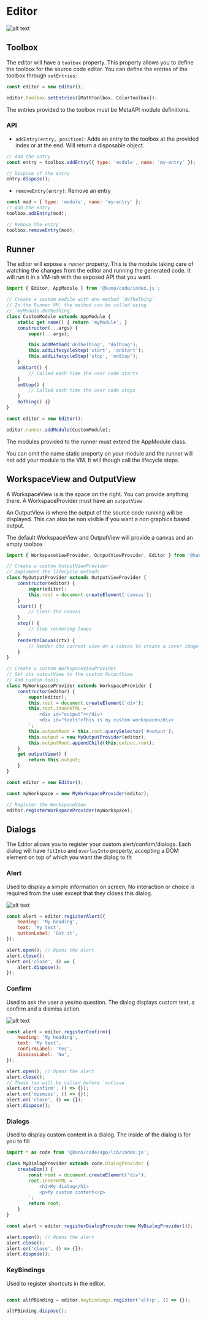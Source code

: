 # Editor

![alt text](../../../docs/views.png "Kano Code")

## Toolbox

The editor will have a `toolbox` property. This property allows you to define the toolbox for the source code editor.
You can define the entries of the toolbox through `setEntries`:

```js
const editor = new Editor();

editor.toolbox.setEntries([MathToolbox, ColorToolbox]);
```

The entries provided to the toolbox must be MetaAPI module definitions.

### API

 - `addEntry(entry, position)`:
    Adds an entry to the toolbox at the provided index or at the end. Will return a disposable object.
```js
// Add the entry
const entry = toolbox.addEntry({ type: 'module', name: 'my-entry' });

// Dispose of the entry
entry.dispose();
```
 - `removeEntry(entry)`:
    Remove an entry
```js
const mod = { type: 'module', name: 'my-entry' };
// Add the entry
toolbox.addEntry(mod);

// Remove the entry
toolbox.removeEntry(mod);

```

## Runner

The editor will expose a `runner` property. This is the module taking care of watching the changes from the editor
and running the generated code. It will run it in a VM-ish with the exposed API that you want.

```js
import { Editor, AppModule } from '@kano/code/index.js';

// Create a custom module with one method `doTheThing`
// In the Runner VM, the method can be called using
// `myModule.doTheThing`
class CustomModule extends AppModule {
    static get name() { return 'myModule'; }
    constructor(...args) {
        super(...args);

        this.addMethod('doTheThing', 'doThing');
        this.addLifecycleStep('start', 'onStart');
        this.addLifecycleStep('stop', 'onStop');
    }
    onStart() {
        // Called each time the user code starts
    }
    onStop() {
        // Called each time the user code stops
    }
    doThing() {}
}

const editor = new Editor();

editor.runner.addModule(CustomModule);
```

The modules provided to the runner must extend the AppModule class.

You can omit the name static property on your module and the runner will not add your module to the VM.
It will though call the lifecycle steps.

## WorkspaceView and OutputView

A WorkspaceView is is the space on the right. You can provide anything there.
A WorkspaceProvider must have an `outputView`

An OutputView is where the output of the source code running will be displayed.
This can also be non visible if you want a non graphics based output.


The default WorkspaceView and OutputView will provide a canvas and an empty toolbox

```js
import { WorkspaceViewProvider, OutputViewProvider, Editor } from '@kano/code/index.js';

// Create a custom OutputViewProvider
// Implement the lifecycle methods
class MyOutputProvider extends OutputViewProvider {
    constructor(editor) {
        super(editor);
        this.root = document.createElement('canvas');
    }
    start() {
        // Clear the canvas
    }
    stop() {
        // Stop rendering loops
    }
    renderOnCanvas(ctx) {
        // Render the current view on a canvas to create a cover image
    }
}

// Create a custom WorkspaceViewProvider
// Set its outputView to the custom OutputView
// Add custom tools
class MyWorkspaceProvider extends WorkspaceProvider {
    constructor(editor) {
        super(editor);
        this.root = document.createElement('div');
        this.root.innerHTML = `
            <div id="output"></div>
            <div id="tools">This is my custom workspace</div>
        `;
        this.outputRoot = this.root.querySelector('#output');
        this.output = new MyOutputProvider(editor);
        this.outputRoot.appendChild(this.output.root);
    }
    get outputView() {
        return this.output;
    }
}

const editor = new Editor();

const myWorkspace = new MyWorkspaceProvider(editor);

// Register the WorkspaceView
editor.registerWorkspaceProvider(myWorkspace);

```

## Dialogs

The Editor allows you to register your custom alert/confirm/dialogs.
Each dialog will have `fitInto` and `overlayInto` property, accepting a DOM element on top of which you want the dialog to fit

### Alert

Used to display a simple information on screen, No interaction or choice is required from the user
except that they closes this dialog.

![alt text](../../../docs/dialogs/alert.png "Alert")

```js
const alert = editor.registerAlert({
    heading: 'My heading',
    text: 'My text',
    buttonLabel: 'Got it',
});

alert.open(); // Opens the alert
alert.close();
alert.on('close', () => {
    alert.dispose();
});
```

### Confirm

Used to ask the user a yes/no question. The dialog displays custom text, a confirm and a dismiss
action.

![alt text](../../../docs/dialogs/confirm.png "Confirm")
```js
const alert = editor.registerConfirm({
    heading: 'My heading',
    text: 'My text',
    confirmLabel: 'Yes',
    dismissLabel: 'No',
});

alert.open(); // Opens the alert
alert.close();
// These two will be called before `onClose`
alert.on('confirm', () => {});
alert.on('dismiss', () => {});
alert.on('close', () => {});
alert.dispose();
```

### Dialogs

Used to display custom content in a dialog. The inside of the dialog is for you to fill

```js
import * as code from '@kano/code/app/lib/index.js';

class MyDialogProvider extends code.DialogProvider {
    createDom() {
        const root = document.createElement('div');
        root.innerHTML = `
            <h1>My dialog</h1>
            <p>My custom content</p>
        `;
        return root;
    }
}

const alert = editor.registerDialogProvider(new MyDialogProvider());

alert.open(); // Opens the alert
alert.close();
alert.on('close', () => {});
alert.dispose();
```

### KeyBindings

Used to register shortcuts in the editor.

```js

const altPBinding = editor.keybindings.register('alt+p', () => {});

altPBinding.dispose();

```